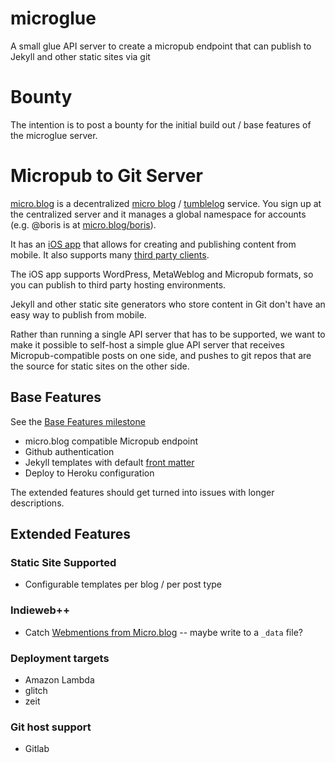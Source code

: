 # microglue

A small glue API server to create a micropub endpoint that can publish to Jekyll and other static sites via git

# Bounty

The intention is to post a bounty for the initial build out / base features of the microglue server.

# Micropub to Git Server

[micro.blog](http://micro.blog) is a decentralized [micro blog](https://en.wikipedia.org/wiki/Microblogging) / [tumblelog](https://kottke.org/05/10/tumblelogs)  service. You sign up at the centralized server and it manages a global namespace for accounts (e.g. @boris is at [micro.blog/boris](http://micro.blog/boris)).

It has an [iOS app](https://itunes.apple.com/us/app/micro-blog/id1253201335) that allows for creating and publishing content from mobile. It also supports many [third party clients](http://help.micro.blog/2017/micropub-clients/).

The iOS app supports WordPress, MetaWeblog and Micropub formats, so you can publish to third party hosting environments.

Jekyll and other static site generators who store content in Git don't have an easy way to publish from mobile.

Rather than running a single API server that has to be supported, we want to make it possible to self-host a simple glue API server that receives Micropub-compatible posts on one side, and pushes to git repos that are the source for static sites on the other side.

## Base Features

See the [Base Features milestone](https://github.com/bmann/microglue/milestone/1)

* micro.blog compatible Micropub endpoint
* Github authentication
* Jekyll templates with default [front matter](https://jekyllrb.com/docs/frontmatter/)
* Deploy to Heroku configuration

The extended features should get turned into issues with longer descriptions.

## Extended Features

### Static Site Supported
* Configurable templates per blog / per post type

### Indieweb++
* Catch [Webmentions from Micro.blog](http://help.micro.blog/2017/webmention/) -- maybe write to a ```_data``` file?

### Deployment targets
* Amazon Lambda
* glitch
* zeit

### Git host support
* Gitlab
